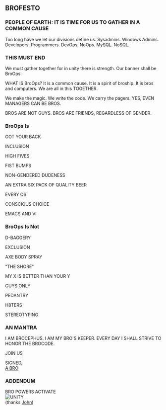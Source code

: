 ## BROFESTO

### PEOPLE OF EARTH: IT IS TIME FOR US TO GATHER IN A COMMON CAUSE

Too long have we let our divisions define us. Sysadmins. Windows
Admins. Developers. Programmers. DevOps. NoOps. MySQL. NoSQL.

### THIS MUST END

We must gather together for in unity there is strength. Our banner
shall be BroOps.

WHAT IS BroOps? It is a common cause. It is a spirit of broship. It is
bros and computers. We are all in this TOGETHER.

We make the magic. We write the code. We carry the pagers. YES, EVEN
MANAGERS CAN BE BROS.

BROS ARE NOT GUYS. BROS ARE FRIENDS, REGARDLESS OF GENDER.

### BroOps Is

GOT YOUR BACK

INCLUSION

HIGH FIVES

FIST BUMPS

NON-GENDERED DUDENESS

AN EXTRA SIX PACK OF QUALITY BEER

EVERY OS

CONSCIOUS CHOICE

EMACS AND VI

### BroOps Is Not

D-BAGGERY

EXCLUSION

AXE BODY SPRAY

"THE SHORE"

MY X IS BETTER THAN YOUR Y

GUYS ONLY

PEDANTRY

H8TERS

STEREOTYPING

### AN MANTRA

I AM BROCEPHUS. I AM MY BRO'S KEEPER. EVERY DAY I SHALL STRIVE TO
HONOR THE BROCODE.


JOIN US


SIGNED,  
[A BRO](http://www.twitter.com/philiph)

### ADDENDUM

BRO POWERS ACTIVATE  
![UNITY](http://24.media.tumblr.com/tumblr_lyusgrB3LR1qeia96o1_500.gif)  
(thanks [John](http://www.twitter.com/strife25))
